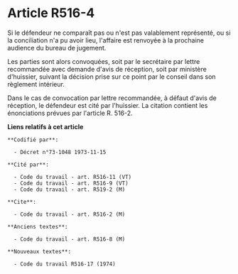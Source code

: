 # Article R516-4

Si le défendeur ne comparaît pas ou n'est pas valablement représenté, ou si la conciliation n'a pu avoir lieu, l'affaire est
renvoyée à la prochaine audience du bureau de jugement.

Les parties sont alors convoquées, soit par le secrétaire par lettre recommandée avec demande d'avis de réception, soit par
ministère d'huissier, suivant la décision prise sur ce point par le conseil dans son règlement intérieur.

Dans le cas de convocation par lettre recommandée, à défaut d'avis de réception, le défendeur est cité par l'huissier. La
citation contient les énonciations prévues par l'article R. 516-2.

**Liens relatifs à cet article**

	**Codifié par**:

	  - Décret n°73-1048 1973-11-15

	**Cité par**:

	  - Code du travail - art. R516-11 (VT)
	  - Code du travail - art. R516-9 (VT)
	  - Code du travail - art. R519-2 (M)

	**Cite**:

	  - Code du travail - art. R516-2 (M)

	**Anciens textes**:

	  - Code du travail - art. R516-8 (M)

	**Nouveaux textes**:

	  - Code du travail R516-17 (1974)
